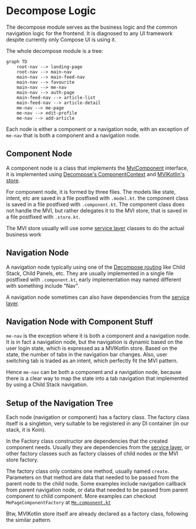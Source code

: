 # Decompose Logic

The decompose module serves as the business logic and the common navigation logic for the frontend. It is diagnosed to any UI framework despite currently only Compose UI is using it.

The whole decompose module is a tree:

```mermaid
graph TD
    root-nav --> landing-page
    root-nav --> main-nav
    main-nav --> main-feed-nav
    main-nav --> favourite
    main-nav --> me-nav
    main-nav --> auth-page
    main-feed-nav --> article-list
    main-feed-nav --> article-detail
    me-nav --> me-page
    me-nav --> edit-profile
    me-nav --> add-article
```

Each node is either a component or a navigation node, with an exception of `me-nav` that is both a component and a navigation node.

## Component Node

A component node is a class that implements the [MviComponent](../../conduit-frontend/frontend-decompose-logic/src/commonMain/kotlin/mikufan/cx/conduit/frontend/logic/component/util/MviComponent.kt) interface, it is implemented using [Decompose's ComponentContext](https://arkivanov.github.io/Decompose/component/overview/) and [MVIKotlin's store](https://arkivanov.github.io/MVIKotlin/store.html).

For component node, it is formed by three files. The models like state, intent, etc are saved in a file postfixed with `.model.kt`. the component class is saved in a file postfixed with `.component.kt`. The component class does not handle the MVI, but rather delegates it to the MVI store, that is saved in a file postfixed with `.store.kt`.

The MVI store usually will use some [service layer](../../conduit-frontend/frontend-decompose-logic/src/commonMain/kotlin/mikufan/cx/conduit/frontend/logic/service) classes to do the actual business work

## Navigation Node

A navigation node typically using one of the [Decompose routing](https://arkivanov.github.io/Decompose/navigation/overview/) like Child Stack, Child Panels, etc. They are usually implemented in a single file postfixed with `.component.kt`, early implementation may named different with something include "Nav".

A navigation node sometimes can also have dependencies from the [service layer](../../conduit-frontend/frontend-decompose-logic/src/commonMain/kotlin/mikufan/cx/conduit/frontend/logic/service).

## Navigation Node with Component Stuff

`me-nav` is the exception where it is both a component and a navigation node. It is in fact a navigation node, but the navigation is dynamic based on the user login state, which is expressed as a MVIKotlin store. Based on the state, the number of tabs in the navigation bar changes. Also, user switching tab is traded as an intent, which perfectly fit the MVI pattern.

Hence `me-nav` can be both a component and a navigation node, because there is a clear way to map the state into a tab navigation that implemented by using a Child Stack navigation.

## Setup of the Navigation Tree

Each node (navigation or component) has a factory class. The factory class itself is a singleton, very suitable to be registered in any DI container (in our stack, it is Koin).

In the Factory class constructor are dependencies that the created component needs. Usually they are dependencies from the [service layer](../../conduit-frontend/frontend-decompose-logic/src/commonMain/kotlin/mikufan/cx/conduit/frontend/logic/service), or other factory classes such as factory classes of child nodes or the MVI store factory.

The factory class only contains one method, usually named `create`. Parameters on that method are data that needed to be passed from the parent node to the child node. Some examples include navigation callback from parent navigation node, or data that needed to be passed from parent component to child component. More examples can checkout `MePageComponentFactory` at [`Me.component.kt`](../../conduit-frontend/frontend-decompose-logic/src/commonMain/kotlin/mikufan/cx/conduit/frontend/logic/component/main/me/Me.component.kt)

Btw, MVIKotlin store itself are already declared as a factory class, following the similar pattern.
